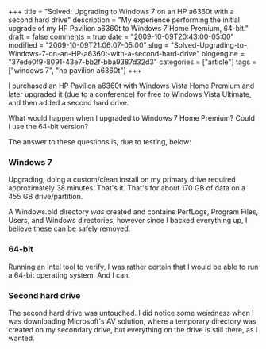 +++
title = "Solved: Upgrading to Windows 7 on an HP a6360t with a second hard drive"
description = "My experience performing the initial upgrade of my HP Pavilion a6360t to Windows 7 Home Premium, 64-bit."
draft = false
comments = true
date = "2009-10-09T20:43:00-05:00"
modified = "2009-10-09T21:06:07-05:00"
slug = "Solved-Upgrading-to-Windows-7-on-an-HP-a6360t-with-a-second-hard-drive"
blogengine = "37ede0f9-8091-43e7-bb2f-bba9387d32d3"
categories = ["article"]
tags = ["windows 7", "hp pavilion a6360t"]
+++

<p>I purchased an HP Pavilion a6360t with Windows Vista Home&nbsp;Premium&nbsp;and later upgraded it (due to a conference) for free to Windows Vista Ultimate, and then added a second hard drive.</p>
<p>What would happen when I upgraded to Windows 7 Home Premium? Could I use the 64-bit version?</p>
<p>The answer to these questions is, due to testing, below:</p>
<h3>Windows 7</h3>
<p>Upgrading, doing a custom/clean install on my primary drive required approximately 38 minutes. That's it. That's for about 170 GB of data on a 455 GB drive/partition.</p>
<p>A Windows.old directory <em>was</em> created and contains PerfLogs, Program Files, Users, and Windows directories, however since I backed everything up, I believe these can be safely removed.</p>
<h3>64-bit</h3>
<p>Running an Intel tool to verify, I was rather certain that I would be able to run a 64-bit operating system. And I can.</p>
<h3>Second hard drive</h3>
<p>The second hard drive was untouched. I did notice some weirdness when I was downloading Microsoft's AV solution, where a temporary directory was created on my secondary drive, but everything on the drive is still there, as I wanted.</p>
